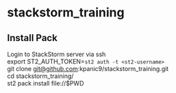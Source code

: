 # stackstorm_training


## Install Pack

Login to StackStorm server via ssh  
export ST2_AUTH_TOKEN=`st2 auth -t <st2-username>`  
git clone git@github.com:kpanic9/stackstorm_training.git  
cd stackstorm_training/  
st2 pack install file://$PWD  



